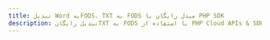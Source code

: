 ---title: تبدیل Word بهFODS، TXT به FODS مبدل رایگان یا PHP SDKdescription: تبدیل رایگانTXT به FODS با استفاده از PHP Cloud APIs & SDK. همچنین اسناد Microsoft Word و OpenOffice را در Cloud ایجاد، ویرایش و رندر کنید.---